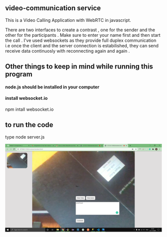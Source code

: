 ## video-communication service

This is a Video Calling Application with WebRTC in javascript. 

There are two interfaces to create a contrast , one for the sender and the other for the participants . Make sure to enter your name first and then start the call . I've used websockets as they provide full duplex communication i.e once the client and the server connection is estabilished, they can send receive data continuosly with reconnecting again and again .

## Other things to keep in mind while running this program

#### node.js should be installed in your computer

#### install websocket.io
npm intall websocket.io

## to run the code 

type node server.js 

![](Images/ss2.png)




